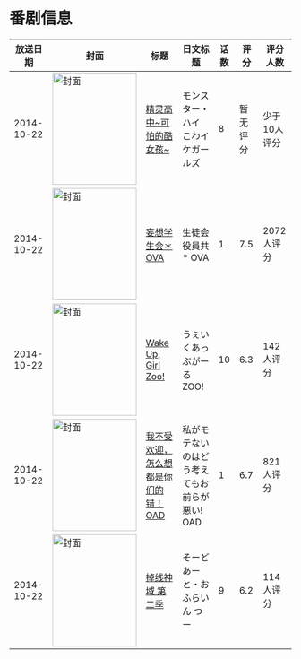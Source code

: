 # 番剧信息

|放送日期|封面|标题|日文标题|话数|评分|评分人数|
|---|---|---|---|---|---|---|
|2014-10-22|<img src="https://lain.bgm.tv/pic/cover/c/21/48/238440_IKBrJ.jpg" alt="封面" style="width:150px;height:200px;object-fit:cover;">|[精灵高中~可怕的酷女孩~](https://bangumi.tv/subject/238440)|モンスター・ハイ こわイケガールズ|8|暂无评分|少于10人评分|
|2014-10-22|<img src="https://lain.bgm.tv/pic/cover/c/ad/97/116225_hp7Pv.jpg" alt="封面" style="width:150px;height:200px;object-fit:cover;">|[妄想学生会＊ OVA](https://bangumi.tv/subject/116225)|生徒会役員共* OVA|1|7.5|2072人评分|
|2014-10-22|<img src="https://lain.bgm.tv/pic/cover/c/c1/c8/110641_vvzpb.jpg" alt="封面" style="width:150px;height:200px;object-fit:cover;">|[Wake Up, Girl Zoo!](https://bangumi.tv/subject/110641)|うぇいくあっぷがーるZOO!|10|6.3|142人评分|
|2014-10-22|<img src="https://lain.bgm.tv/pic/cover/c/c0/0d/82896_Vu2ww.jpg" alt="封面" style="width:150px;height:200px;object-fit:cover;">|[我不受欢迎，怎么想都是你们的错！ OAD](https://bangumi.tv/subject/82896)|私がモテないのはどう考えてもお前らが悪い! OAD|1|6.7|821人评分|
|2014-10-22|<img src="https://lain.bgm.tv/pic/cover/c/6f/a1/185771_8hG7m.jpg" alt="封面" style="width:150px;height:200px;object-fit:cover;">|[掉线神域 第二季](https://bangumi.tv/subject/185771)|そーどあーと・おふらいん つー|9|6.2|114人评分|
